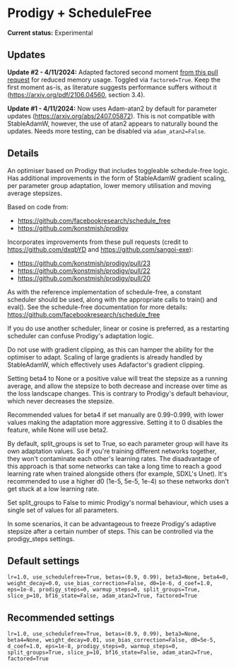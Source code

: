 # Prodigy + ScheduleFree

**Current status:** Experimental

## Updates
**Update #2 - 4/11/2024:** Adapted factored second moment [from this pull request](https://github.com/konstmish/prodigy/pull/25) for reduced memory usage. Toggled via `factored=True`.
Keep the first moment as-is, as literature suggests performance suffers without it (https://arxiv.org/pdf/2106.04560, section 3.4).

**Update #1 - 4/11/2024:** Now uses Adam-atan2 by default for parameter updates (https://arxiv.org/abs/2407.05872). This is
not compatible with StableAdamW, however, the use of atan2 appears to naturally bound the updates. Needs more testing, can be disabled via `adam_atan2=False`.

## Details
An optimiser based on Prodigy that includes toggleable schedule-free logic. Has additional improvements in the form of
StableAdamW gradient scaling, per parameter group adaptation, lower memory utilisation and moving average stepsizes.

Based on code from:
* https://github.com/facebookresearch/schedule_free
* https://github.com/konstmish/prodigy

Incorporates improvements from these pull requests (credit to https://github.com/dxqbYD and https://github.com/sangoi-exe):
* https://github.com/konstmish/prodigy/pull/23
* https://github.com/konstmish/prodigy/pull/22
* https://github.com/konstmish/prodigy/pull/20

As with the reference implementation of schedule-free, a constant scheduler should be used, along with the appropriate
calls to train() and eval(). See the schedule-free documentation for more details: https://github.com/facebookresearch/schedule_free

If you do use another scheduler, linear or cosine is preferred, as a restarting scheduler can confuse Prodigy's adaptation logic.

Do not use with gradient clipping, as this can hamper the ability for the optimiser to adapt. Scaling of large gradients is 
already handled by StableAdamW, which effectively uses Adafactor's gradient clipping.

Setting beta4 to None or a positive value will treat the stepsize as a running average, and allow the stepsize to 
both decrease and increase over time as the loss landscape changes. This is contrary to Prodigy's default behaviour, which never decreases the stepsize.

Recommended values for beta4 if set manually are 0.99-0.999, with lower values making the adaptation more aggressive.
Setting it to 0 disables the feature, while None will use beta2.

By default, split_groups is set to True, so each parameter group will have its own adaptation values. So if you're training
different networks together, they won't contaminate each other's learning rates. The disadvantage of this approach is that some 
networks can take a long time to reach a good learning rate when trained alongside others (for example, SDXL's Unet). 
It's recommended to use a higher d0 (1e-5, 5e-5, 1e-4) so these networks don't get stuck at a low learning rate.

Set split_groups to False to mimic Prodigy's normal behaviour, which uses a single set of values for all parameters.

In some scenarios, it can be advantageous to freeze Prodigy's adaptive stepsize after a certain number of steps. This
can be controlled via the prodigy_steps settings.

## Default settings
`lr=1.0, use_schedulefree=True, betas=(0.9, 0.99), beta3=None, beta4=0, weight_decay=0.0, use_bias_correction=False, d0=1e-6, d_coef=1.0, eps=1e-8, prodigy_steps=0, warmup_steps=0, split_groups=True, slice_p=10, bf16_state=False, adam_atan2=True, factored=True`
## Recommended settings
`lr=1.0, use_schedulefree=True, betas=(0.9, 0.99), beta3=None, beta4=None, weight_decay=0.01, use_bias_correction=False, d0=5e-5, d_coef=1.0, eps=1e-8, prodigy_steps=0, warmup_steps=0, split_groups=True, slice_p=10, bf16_state=False, adam_atan2=True, factored=True`
